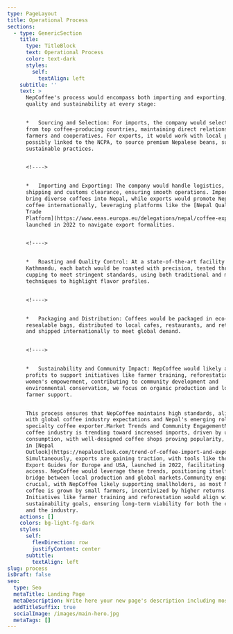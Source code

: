 ```yaml
---
type: PageLayout
title: Operational Process
sections:
  - type: GenericSection
    title:
      type: TitleBlock
      text: Operational Process
      color: text-dark
      styles:
        self:
          textAlign: left
    subtitle: ''
    text: >
      NepCoffee's process would encompass both importing and exporting, ensuring
      quality and sustainability at every stage:


      *   Sourcing and Selection: For imports, the company would select beans
      from top coffee-producing countries, maintaining direct relationships with
      farmers and cooperatives. For exports, it would work with local producers,
      possibly linked to the NCPA, to source premium Nepalese beans, supporting
      sustainable practices.


      <!---->


      *   Importing and Exporting: The company would handle logistics, including
      shipping and customs clearance, ensuring smooth operations. Imports would
      bring diverse coffees into Nepal, while exports would promote Nepalese
      coffee internationally, leveraging platforms like the [Nepal Quality for
      Trade
      Platform](https://www.eeas.europa.eu/delegations/nepal/coffee-export-guides-market-access-map-and-nepal-quality-trade-platform-launched-nepals-trade_en?s=237)
      launched in 2022 to navigate export formalities.


      <!---->


      *   Roasting and Quality Control: At a state-of-the-art facility in
      Kathmandu, each batch would be roasted with precision, tested through
      cupping to meet stringent standards, using both traditional and modern
      techniques to highlight flavor profiles.


      <!---->


      *   Packaging and Distribution: Coffees would be packaged in eco-friendly,
      resealable bags, distributed to local cafes, restaurants, and retailers,
      and shipped internationally to meet global demand.


      <!---->


      *   Sustainability and Community Impact: NepCoffee would likely allocate
      profits to support initiatives like farmer training, reforestation, and
      women's empowerment, contributing to community development and
      environmental conservation, we focus on organic production and local
      farmer support.


      This process ensures that NepCoffee maintains high standards, aligning
      with global coffee industry expectations and Nepal's emerging role as a
      specialty coffee exporter.Market Trends and Community EngagementNepal's
      coffee industry is trending toward increased imports, driven by urban
      consumption, with well-designed coffee shops proving popularity, as noted
      in [Nepal
      Outlook](https://nepaloutlook.com/trend-of-coffee-import-and-export-in-nepal/).
      Simultaneously, exports are gaining traction, with tools like the Coffee
      Export Guides for Europe and USA, launched in 2022, facilitating market
      access. NepCoffee would leverage these trends, positioning itself as a
      bridge between local production and global markets.Community engagement is
      crucial, with NepCoffee likely supporting smallholders, as most Nepalese
      coffee is grown by small farmers, incentivized by higher returns.
      Initiatives like farmer training and reforestation would align with
      sustainability goals, ensuring long-term viability for both the company
      and the industry.
    actions: []
    colors: bg-light-fg-dark
    styles:
      self:
        flexDirection: row
        justifyContent: center
      subtitle:
        textAlign: left
slug: process
isDraft: false
seo:
  type: Seo
  metaTitle: Landing Page
  metaDescription: Write here your new page's description including most relevant keywords.
  addTitleSuffix: true
  socialImage: /images/main-hero.jpg
  metaTags: []
---
```

